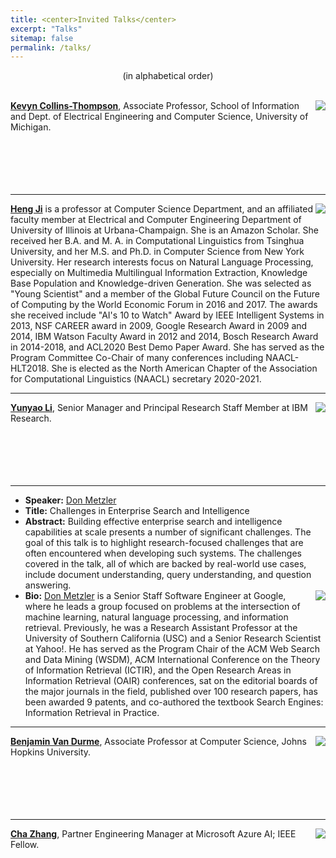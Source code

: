 ```yaml
---
title: <center>Invited Talks</center>
excerpt: "Talks"
sitemap: false
permalink: /talks/
---
```


<center>(in alphabetical order)</center><br>

<img src='/DI-2021/images/Picture1.png' align="right">**[Kevyn Collins-Thompson](http://www-personal.umich.edu/~kevynct/)**, Associate Professor, School of Information and Dept. of Electrical Engineering and Computer Science, University of Michigan.
<br>
<br>
<br>
<br>
<br>
<br>

------

<img src='/DI-2021/images/Picture3.png' align="right">**[Heng Ji](https://cs.illinois.edu/about/people/faculty/hengji)** is a professor at Computer Science Department, and an affiliated faculty member at Electrical and Computer Engineering Department of University of Illinois at Urbana-Champaign. She is an Amazon Scholar. She received her B.A. and M. A. in Computational Linguistics from Tsinghua University, and her M.S. and Ph.D. in Computer Science from New York University. Her research interests focus on Natural Language Processing, especially on Multimedia Multilingual Information Extraction, Knowledge Base Population and Knowledge-driven Generation. She was selected as "Young Scientist" and a member of the Global Future Council on the Future of Computing by the World Economic Forum in 2016 and 2017. The awards she received include "AI's 10 to Watch" Award by IEEE Intelligent Systems in 2013, NSF CAREER award in 2009, Google Research Award in 2009 and 2014, IBM Watson Faculty Award in 2012 and 2014, Bosch Research Award in 2014-2018, and ACL2020 Best Demo Paper Award. She has served as the Program Committee Co-Chair of many conferences including NAACL-HLT2018. She is elected as the North American Chapter of the Association for Computational Linguistics (NAACL) secretary 2020-2021. 

------

<img src='/DI-2021/images/Picture5.jpg' align="right">**[Yunyao Li](https://researcher.watson.ibm.com/researcher/view.php?person=us-yunyaoli)**, Senior Manager and Principal Research Staff Member at IBM Research.
<br>
<br>
<br>
<br>
<br>
<br>

------

- **Speaker:** [Don Metzler](https://research.google/people/DonaldMetzler/)
- **Title:** Challenges in Enterprise Search and Intelligence
- **Abstract:** Building effective enterprise search and intelligence capabilities at scale presents a number of significant challenges. The goal of this talk is to highlight research-focused challenges that are often encountered when developing such systems. The challenges covered in the talk, all of which are backed by real-world use cases, include document understanding, query understanding, and question answering.
- **Bio:** <img src='/DI-2021/images/picture_metzler.jpg' align="right">[Don Metzler](https://research.google/people/DonaldMetzler/) is a Senior Staff Software Engineer at Google, where he leads a group focused on problems at the intersection of machine learning, natural language processing, and information retrieval. Previously, he was a Research Assistant Professor at the University of Southern California (USC) and a Senior Research Scientist at Yahoo!.  He has served as the Program Chair of the ACM Web Search and Data Mining (WSDM), ACM International Conference on the Theory of Information Retrieval (ICTIR), and the Open Research Areas in Information Retrieval (OAIR) conferences, sat on the editorial boards of the major journals in the field, published over 100 research papers, has been awarded 9 patents, and co-authored the textbook Search Engines: Information Retrieval in Practice.

------

<img src='/DI-2021/images/Picture4.jpg' align="right">**[Benjamin Van Durme](https://www.cs.jhu.edu/~vandurme/)**, Associate Professor at Computer Science, Johns Hopkins University.
<br>
<br>
<br>
<br>
<br>
<br>

------

<img src='/DI-2021/images/Picture6.jpg' align="right">**[Cha Zhang](https://www.microsoft.com/en-us/research/people/chazhang/)**, Partner Engineering Manager at Microsoft Azure AI; IEEE Fellow.
<br>
<br>
<br>
<br>
<br>
<br>

